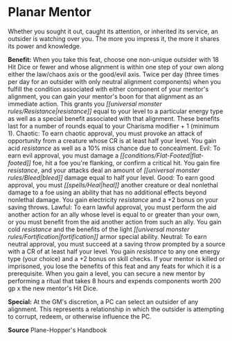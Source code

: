﻿---
cssclass: [feats]

---
# Planar Mentor

Whether you sought it out, caught its attention, or inherited its service, an outsider is watching over you. The more you impress it, the more it shares its power and knowledge.

**Benefit:** When you take this feat, choose one non-unique outsider with 18 Hit Dice or fewer and whose alignment is within one step of your own along either the law/chaos axis or the good/evil axis. Twice per day (three times per day for an outsider with only neutral alignment components) when you fulfill the condition associated with either component of your mentor's alignment, you can gain your mentor's boon for that alignment as an immediate action. This grants you _[[universal monster rules/Resistance|resistance]]_ equal to your level to a particular energy type as well as a special benefit associated with that alignment. These benefits last for a number of rounds equal to your Charisma modifier + 1 (minimum 1). Chaotic: To earn chaotic approval, you must provoke an attack of opportunity from a creature whose CR is at least half your level. You gain acid _resistance_ as well as a 10% miss chance due to concealment. Evil: To earn evil approval, you must damage a _[[conditions/Flat-Footed|flat-footed]]_ foe, hit a foe you're flanking, or confirm a critical hit. You gain fire _resistance_, and your attacks deal an amount of _[[universal monster rules/Bleed|bleed]]_ damage equal to half your level. Good: To earn good approval, you must _[[spells/Heal|heal]]_ another creature or deal nonlethal damage to a foe using an ability that has no additional effects beyond nonlethal damage. You gain electricity _resistance_ and a +2 bonus on your saving throws. Lawful: To earn lawful approval, you must perform the aid another action for an ally whose level is equal to or greater than your own, or you must benefit from the aid another action from such an ally. You gain cold _resistance_ and the benefits of the light _[[universal monster rules/Fortification|fortification]]_ armor special ability. Neutral: To earn neutral approval, you must succeed at a saving throw prompted by a source with a CR of at least half your level. You gain _resistance_ to any one energy type (your choice) and a +2 bonus on skill checks. If your mentor is killed or imprisoned, you lose the benefits of this feat and any feats for which it is a prerequisite. When you gain a level, you can secure a new mentor by performing a ritual that takes 8 hours and expends components worth 200 gp x the new mentor's Hit Dice.

**Special:** At the GM's discretion, a PC can select an outsider of any alignment. This represents a relationship in which the outsider is attempting to corrupt, redeem, or otherwise influence the PC.

**Source** Plane-Hopper's Handbook